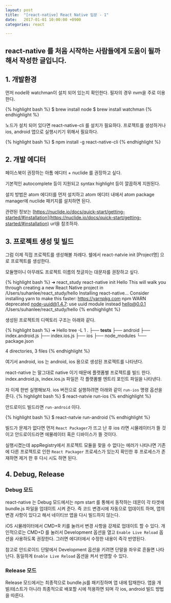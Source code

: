 ```yaml
---
layout: post
title:  "[react-native] React Native 입문 - 1"
date:   2017-01-01 10:00:00 +0900
categories: react

---
```

react-native 를 처음 시작하는 사람들에게 도움이 될까 해서 작성한 글입니다.
---------------------------------------------------

## 1. 개발환경
먼저 node와 watchman이 설치 되어 있는지 확인한다.
필자의 경우 nvm을 주로 이용한다.

{% highlight bash %}
$ brew install node
$ brew install watchman
{% endhighlight %}

노드가 설치 되어 있다면 react-native-cli 를 설치가 필요하다.
프로젝트를 생성하거나 ios, android 앱으로 실행시키기 위해서 필요하다.

{% highlight bash %}
$ npm install -g react-native-cli
{% endhighlight %}

## 2. 개발 에디터
페이스북이 권장하는 아톰 에디터 + nuclide 를 권장하고 싶다.

기본적인 autocomplete 등이 지원되고 syntax highlight 등이 깔끔하게 지원된다.

설치 방법은 atom 에디터를 먼저 설치하고 atom 에디터 내에서 atom package manager에 nuclide 패키지를 설치하면 된다.

관련된 정보는 [https://nuclide.io/docs/quick-start/getting-started/#installation](https://nuclide.io/docs/quick-start/getting-started/#installation) url을 참조하자.

## 3. 프로젝트 생성 및 빌드
그럼 이제 직접 프로젝트를 생성해볼 차례다.
쉘에서 react-natvie init [Project명] 으로 프로젝트를 생성한다.

모듈명이니 아무래도 프로젝트 이름의 첫글자는 대문자를 권장하고 싶다.

{% highlight bash %}
➜  react_study react-native init Hello
This will walk you through creating a new React Native project in /Users/suhanlee/react_study/hello
Installing react-native...
Consider installing yarn to make this faster: https://yarnpkg.com
npm WARN deprecated node-uuid@1.4.7: use uuid module instead
hello@0.0.1 /Users/suhanlee/react_study/hello
{% endhighlight %}

생성된 프로젝트의 디렉토리 구조는 아래와 같다.

{% highlight bash %}
➜  Hello tree -L 1
.
├── __tests__
├── android
├── index.android.js
├── index.ios.js
├── ios
├── node_modules
└── package.json

4 directories, 3 files
{% endhighlight %}

여기서 android, ios 는 android, ios 용으로 생성된 프로젝트를 나타낸다.

react-native 는 말그대로 native 이기 때문에 플랫폼별 프로젝트를 빌드 한다.
index.android.js, index.ios.js 파일은 각 플랫폼별 엔트리 포인트 파일을 나타낸다.

자 이제 한번 실행해보자. ios 버전으로 실행하려면 아래와 같이 `run-ios` 명령 옵션을 준다.
{% highlight bash %}
$ react-natvie run-ios
{% endhighlight %}

안드로이드 빌드라면 `run-android` 이다.

{% highlight bash %}
$ react-natvie run-android
{% endhighlight %}

빌드가 문제가 없다면 먼저 `React Packager`가 뜨고 난 후 ios 라면 시뮬레이터가 뜰 것이고 안드로이드라면 에뮬레이터 혹은 디바이스가 뜰 것이다.

실행시켰는데 appRegistry에서 프로젝트 모듈을 찾을 수 없다는 에러가 나타나면 기존에 다른 프로젝트로 인한 `React Packager` 프로세스가
있는지 확인한 후 프로세스가 존재하면 제거 한 후 다시 시도 하면 된다.

## 4. Debug, Release

### Debug 모드
react-native 는 Debug 모드에서는 npm start 를 통해서 동작하는 데몬이 각 타겟에 bundle.js 파일을 업데이트 시켜 준다.
즉 코드 변경시에 자동으로 업데이트 하며, 앱의 변경 사항이 있다고 해서 네이티브 앱을 다시 빌드하지 않는다.

iOS 시뮬레이터에서 CMD+R 키를 눌러서 변경 사항을 강제로 업데이트 할 수 있다.
개인적으로는 CMD+D 를 눌러서 Development 옵션을 열고 `Enable Live Reload` 옵션을 사용하도록 권장한다.
그러면 에디터에서 수정한 내용이 즉각 반영된다.

참고로 안드로이드 단말에서 Development 옵션을 키려면 단말을 좌우로 흔들면 나타난다.
동일하게 `Enable Live Reload` 옵션을 켜서 반영할 수 있다.

### Release 모드
Release 모드에서는 최종적으로 bundle.js를 패키징하며 앱 내에 탑재한다.
앱을 개발/테스트가 아니라 최종적으로 배포할 시에 적용하면 되며 각 ios, android 빌드 방법을 따른다.



